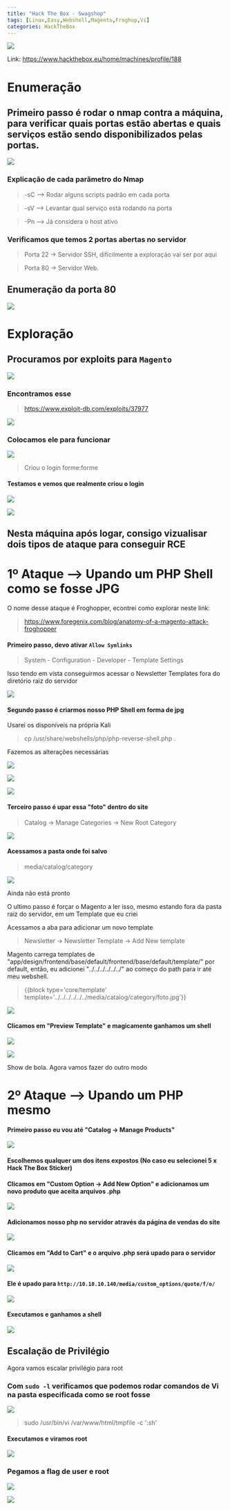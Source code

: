 ```yaml
---
title: "Hack The Box - Swagshop"
tags: [Linux,Easy,Webshell,Magento,Froghop,Vi]
categories: HackTheBox
---
```


![](https://raw.githubusercontent.com/0x4rt3mis/0x4rt3mis.github.io/master/img/htb-swagshop/Swagshop_inicial.png)

Link: <https://www.hackthebox.eu/home/machines/profile/188>

# Enumeração

## Primeiro passo é rodar o nmap contra a máquina, para verificar quais portas estão abertas e quais serviços estão sendo disponibilizados pelas portas.

![](https://raw.githubusercontent.com/0x4rt3mis/0x4rt3mis.github.io/master/img/htb-swagshop/Swagshop_nmap.png)

### Explicação de cada parâmetro do Nmap

> -sC --> Rodar alguns scripts padrão em cada porta

> -sV --> Levantar qual serviço está rodando na porta

> -Pn --> Já considera o host ativo

### Verificamos que temos 2 portas abertas no servidor

> Porta 22 -> Servidor SSH, dificilmente a exploração vai ser por aqui

> Porta 80 -> Servidor Web.

## Enumeração da porta 80

![](https://raw.githubusercontent.com/0x4rt3mis/0x4rt3mis.github.io/master/img/htb-swagshop/Swagshop_web.png)

# Exploração

## Procuramos por exploits para `Magento`

![](https://raw.githubusercontent.com/0x4rt3mis/0x4rt3mis.github.io/master/img/htb-swagshop/Swagshop_exp.png)

### Encontramos esse

> https://www.exploit-db.com/exploits/37977

![](https://raw.githubusercontent.com/0x4rt3mis/0x4rt3mis.github.io/master/img/htb-swagshop/Swagshop_exp1.png)

### Colocamos ele para funcionar

![](https://raw.githubusercontent.com/0x4rt3mis/0x4rt3mis.github.io/master/img/htb-swagshop/Swagshop_exp3.png)

> Criou o login forme:forme

#### Testamos e vemos que realmente criou o login

![](https://raw.githubusercontent.com/0x4rt3mis/0x4rt3mis.github.io/master/img/htb-swagshop/Swagshop_log.png)

![](https://raw.githubusercontent.com/0x4rt3mis/0x4rt3mis.github.io/master/img/htb-swagshop/Swagshop_log1.png)

## Nesta máquina após logar, consigo vizualisar dois tipos de ataque para conseguir RCE

# 1º Ataque --> Upando um PHP Shell como se fosse JPG

O nome desse ataque é Froghopper, econtrei como explorar neste link:

> https://www.foregenix.com/blog/anatomy-of-a-magento-attack-froghopper

#### Primeiro passo, devo ativar `Allow Symlinks`

> System - Configuration - Developer - Template Settings

Isso tendo em vista conseguirmos acessar o Newsletter Templates fora do diretório raiz do servidor

![](https://raw.githubusercontent.com/0x4rt3mis/0x4rt3mis.github.io/master/img/htb-swagshop/Swagshop_frog.png)

#### Segundo passo é criarmos nosso PHP Shell em forma de jpg

Usarei os disponíveis na própria Kali

> cp /usr/share/webshells/php/php-reverse-shell.php .

Fazemos as alterações necessárias

![](https://raw.githubusercontent.com/0x4rt3mis/0x4rt3mis.github.io/master/img/htb-swagshop/Swagshop_frog0.png)

![](https://raw.githubusercontent.com/0x4rt3mis/0x4rt3mis.github.io/master/img/htb-swagshop/Swagshop_frog1.png)

![](https://raw.githubusercontent.com/0x4rt3mis/0x4rt3mis.github.io/master/img/htb-swagshop/Swagshop_frog2.png)

#### Terceiro passo é upar essa "foto" dentro do site

> Catalog -> Manage Categories -> New Root Category

![](https://raw.githubusercontent.com/0x4rt3mis/0x4rt3mis.github.io/master/img/htb-swagshop/Swagshop_frog3.png)

#### Acessamos a pasta onde foi salvo

> media/catalog/category

![](https://raw.githubusercontent.com/0x4rt3mis/0x4rt3mis.github.io/master/img/htb-swagshop/Swagshop_frog4.png)

Ainda não está pronto

O ultimo passo é forçar o Magento a ler isso, mesmo estando fora da pasta raiz do servidor, em um Template que eu criei

Acessamos a aba para adicionar um novo template

> Newsletter -> Newsletter Template -> Add New template 

Magento carrega templates de "app/design/frontend/base/default/frontend/base/default/template/" por default, então, eu adicionei "../../../../../../" ao começo do path para ir até meu webshell.

> {{block type='core/template' template='../../../../../../media/catalog/category/foto.jpg'}}

![](https://raw.githubusercontent.com/0x4rt3mis/0x4rt3mis.github.io/master/img/htb-swagshop/Swagshop_frog5.png)

#### Clicamos em "Preview Template" e magicamente ganhamos um shell

![](https://raw.githubusercontent.com/0x4rt3mis/0x4rt3mis.github.io/master/img/htb-swagshop/Swagshop_frog6.png)

![](https://raw.githubusercontent.com/0x4rt3mis/0x4rt3mis.github.io/master/img/htb-swagshop/Swagshop_frog7.png)

Show de bola. Agora vamos fazer do outro modo

# 2º Ataque --> Upando um PHP mesmo

#### Primeiro passo eu vou até "Catalog -> Manage Products"

![](https://raw.githubusercontent.com/0x4rt3mis/0x4rt3mis.github.io/master/img/htb-swagshop/Swagshop_p.png)

#### Escolhemos qualquer um dos itens expostos (No caso eu selecionei 5 x Hack The Box Sticker)

#### Clicamos em "Custom Option -> Add New Option" e adicionamos um novo produto que aceita arquivos .php

![](https://raw.githubusercontent.com/0x4rt3mis/0x4rt3mis.github.io/master/img/htb-swagshop/Swagshop_p1.png)

#### Adicionamos nosso php no servidor através da página de vendas do site

![](https://raw.githubusercontent.com/0x4rt3mis/0x4rt3mis.github.io/master/img/htb-swagshop/Swagshop_p2.png)

#### Clicamos em "Add to Cart" e o arquivo .php será upado para o servidor

![](https://raw.githubusercontent.com/0x4rt3mis/0x4rt3mis.github.io/master/img/htb-swagshop/Swagshop_p3.png)

#### Ele é upado para `http://10.10.10.140/media/custom_options/quote/f/o/`

![](https://raw.githubusercontent.com/0x4rt3mis/0x4rt3mis.github.io/master/img/htb-swagshop/Swagshop_p4.png)

#### Executamos e ganhamos a shell

![](https://raw.githubusercontent.com/0x4rt3mis/0x4rt3mis.github.io/master/img/htb-swagshop/Swagshop_p6.png)

## Escalação de Privilégio

Agora vamos escalar privilégio para root

### Com `sudo -l` verificamos que podemos rodar comandos de Vi na pasta especificada como se root fosse

![](https://raw.githubusercontent.com/0x4rt3mis/0x4rt3mis.github.io/master/img/htb-swagshop/Swagshop_r.png)

> sudo /usr/bin/vi /var/www/html/tmpfile -c ':sh'

#### Executamos e viramos root

![](https://raw.githubusercontent.com/0x4rt3mis/0x4rt3mis.github.io/master/img/htb-swagshop/Swagshop_r1.png)

### Pegamos a flag de user e root

![](https://raw.githubusercontent.com/0x4rt3mis/0x4rt3mis.github.io/master/img/htb-swagshop/Swagshop_root.png)

![](https://raw.githubusercontent.com/0x4rt3mis/0x4rt3mis.github.io/master/img/htb-swagshop/Swagshop_user.png)